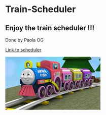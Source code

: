# Train-Scheduler
## Enjoy the train scheduler !!!
Done by Paola OG

[Link to scheduler](https://paolaog.github.io/Train-Scheduler/index/index.html)

![Image of Yaktocat](https://github.com/PaolaOG/Responsive-Portafolio/blob/master/assets/images/train.png)

